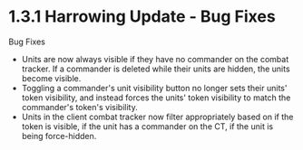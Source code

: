 # 1.3.1 Harrowing Update - Bug Fixes

Bug Fixes

* Units are now always visible if they have no commander on the combat tracker. If a commander is deleted while their units are hidden, the units become visible.
* Toggling a commander's unit visibility button no longer sets their units' token visibility, and instead forces the units' token visibility to match the commander's token's visibility.
* Units in the client combat tracker now filter appropriately based on if the token is visible, if the unit has a commander on the CT, if the unit is being force-hidden.